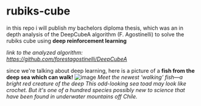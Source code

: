 # rubiks-cube

in this repo i will publish my bachelors diploma thesis, which was an in depth analysis of the DeepCubeA algorithm (F. Agostinelli) to solve the rubiks cube using **deep reinforcement learning**

_link to the analyzed algorithm: https://github.com/forestagostinelli/DeepCubeA_

since we're talking about deep learning, here is a picture of a 
**fish from the deep sea which can walk!**
![image](https://github.com/user-attachments/assets/ea741c74-b57a-48a8-acf2-7efeb9bf1e7a)
_Meet the newest ‘walking’ fish—a bright red creature of the deep
This odd-looking sea toad may look like crochet. But it's one of a hundred species possibly new to science that have been found in underwater mountains off Chile._
